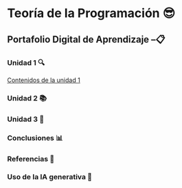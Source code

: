 # Teoría de la Programación 😎  
## Portafolio Digital de Aprendizaje –📋  

### Unidad 1 🔍  
[Contenidos de la unidad 1](./Unidad1.md) 
### Unidad 2 📚  
### Unidad 3 📝  
### Conclusiones 📊  
### Referencias 📑  
### Uso de la IA generativa 🤖  

